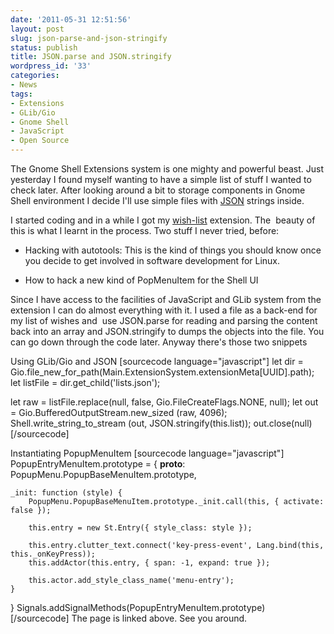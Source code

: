 ```yaml
---
date: '2011-05-31 12:51:56'
layout: post
slug: json-parse-and-json-stringify
status: publish
title: JSON.parse and JSON.stringify
wordpress_id: '33'
categories:
- News
tags:
- Extensions
- GLib/Gio
- Gnome Shell
- JavaScript
- Open Source
---
```


The Gnome Shell Extensions system is one mighty and powerful beast. Just yesterday I found myself wanting to have a simple list of stuff I wanted to check later. After looking around a bit to storage components in Gnome Shell environment I decide I'll use simple files with [JSON](http://en.wikipedia.org/wiki/Json) strings inside.

I started coding and in a while I got my [wish-list](http://erick2red.wordpress.com/my-projects/shell-extensions/#wish-list) extension. The  beauty of this is what I learnt in the process. Two stuff I never tried, before:



	
  * Hacking with autotools: This is the kind of things you should know once you decide to get involved in software development for Linux.

	
  * How to hack a new kind of PopMenuItem for the Shell UI


Since I have access to the facilities of JavaScript and GLib system from the extension I can do almost everything with it.
I used a file as a back-end for my list of wishes and  use JSON.parse for reading and parsing the content back into an array and JSON.stringify to dumps the objects into the file. You can go down through the code later. Anyway there's those two snippets

Using GLib/Gio and JSON
[sourcecode language="javascript"]
let dir = Gio.file_new_for_path(Main.ExtensionSystem.extensionMeta[UUID].path);
let listFile = dir.get_child('lists.json');

let raw = listFile.replace(null, false,
					Gio.FileCreateFlags.NONE,
					null);
let out = Gio.BufferedOutputStream.new_sized (raw, 4096);
Shell.write_string_to_stream (out, JSON.stringify(this.list));
out.close(null)
[/sourcecode]

Instantiating PopupMenuItem
[sourcecode language="javascript"]
PopupEntryMenuItem.prototype = {
    __proto__: PopupMenu.PopupBaseMenuItem.prototype,

    _init: function (style) {
        PopupMenu.PopupBaseMenuItem.prototype._init.call(this, { activate: false });

        this.entry = new St.Entry({ style_class: style });

		this.entry.clutter_text.connect('key-press-event', Lang.bind(this, this._onKeyPress));
        this.addActor(this.entry, { span: -1, expand: true });

		this.actor.add_style_class_name('menu-entry');
    }
}
Signals.addSignalMethods(PopupEntryMenuItem.prototype)
[/sourcecode]
The page is linked above. See you around.

